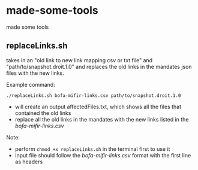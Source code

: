 # made-some-tools
made some tools 

## replaceLinks.sh

takes in an "old link to new link mapping csv or txt file" and "path/to/snapshot.droit.1.0" and replaces the old links in the mandates json files with the new links. 

Example command:

`./replaceLinks.sh bofa-mifir-links.csv path/to/snapshot.droit.1.0`

* will create an output affectedFiles.txt, which shows all the files that contained the old links
* replace all the old links in the mandates with the new links listed in the *bofa-mifir-links.csv*

Note: 
* perform `chmod +x replaceLinks.sh` in the terminal first to use it
* input file should follow the *bofa-mifir-links.csv* format with the first line as headers

